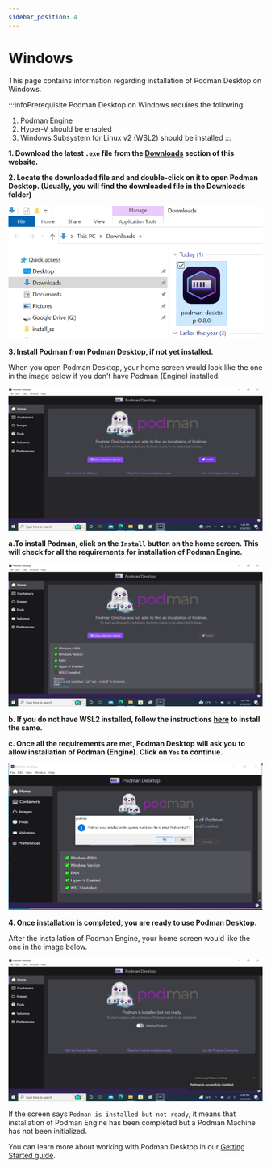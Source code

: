 ```yaml
---
sidebar_position: 4
---
```


# Windows

This page contains information regarding installation of Podman Desktop on Windows.

:::infoPrerequisite
Podman Desktop on Windows requires the following:
1. [Podman Engine](https://docs.podman.io/en/latest/index.html)
2. Hyper-V should be enabled
3. Windows Subsystem for Linux v2 (WSL2) should be installed
:::

**1. Download the latest `.exe` file from the [Downloads](/downloads/windows) section of this website.**

**2. Locate the downloaded file and and double-click on it to open Podman Desktop. (Usually, you will find the downloaded file in the Downloads folder)**

![img0](img/windows/open-podman-desktop.png)

**3. Install Podman from Podman Desktop, if not yet installed.**

When you open Podman Desktop, your home screen would look like the one in the image below if you don't have Podman (Engine) installed.

![img1](img/windows/homescreen.png)

**a.To install Podman, click on the `Install` button on the home screen. This will check for all the requirements for installation of Podman Engine.**

![img2](img/windows/prereq-wsl2.png)

**b. If you do not have WSL2 installed, follow the instructions [here](https://learn.microsoft.com/en-us/windows/wsl/install-manual) to install the same.**

**c. Once all the requirements are met, Podman Desktop will ask you to allow installation of Podman (Engine). Click on `Yes` to continue.**

![img3](img/windows/podman-install.png)

**4. Once installation is completed, you are ready to use Podman Desktop.**

After the installation of Podman Engine, your home screen would like the one in the image below.

![img4](img/windows/podman-desktop-ready.png)

If the screen says `Podman is installed but not ready`, it means that installation of Podman Engine has been completed but a Podman Machine has not been initialized. 

You can learn more about working with Podman Desktop in our [Getting Started guide](/docs/getting-started/getting-started).
